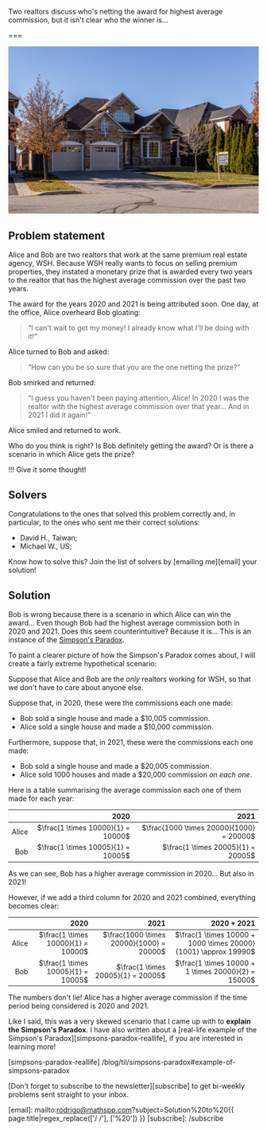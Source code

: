 Two realtors discuss who's netting the award for highest average commission, but it isn't clear who the winner is...

===


![](thumbnail.png "Photo by Dillon Kydd on Unsplash.")


## Problem statement

Alice and Bob are two realtors that work at the same premium real estate agency, WSH.
Because WSH really wants to focus on selling premium properties,
they instated a monetary prize that is awarded every two years to the realtor that has the highest average commission over the past two years.

The award for the years 2020 and 2021 is being attributed soon.
One day, at the office, Alice overheard Bob gloating:

 > “I can't wait to get my money! I already know what I'll be doing with it!”

Alice turned to Bob and asked:

 > “How can you be so sure that you are the one netting the prize?”

Bob smirked and returned:

 > “I guess you haven't been paying attention, Alice!
 > In 2020 I was the realtor with the highest average commission over that year...
 > And in 2021 I did it again!”

Alice smiled and returned to work.

Who do you think is right?
Is Bob definitely getting the award?
Or is there a scenario in which Alice gets the prize?

!!! Give it some thought!


## Solvers

Congratulations to the ones that solved this problem correctly and, in particular, to the ones
who sent me their correct solutions:

 - David H., Taiwan;
 - Michael W., US;

Know how to solve this?
Join the list of solvers by [emailing me][email] your solution!


## Solution

Bob is wrong because there is a scenario in which Alice can win the award...
Even though Bob had the highest average commission both in 2020 and 2021.
Does this seem counterintuitive?
Because it is...
This is an instance of the [Simpson's Paradox][simpsons-paradox].

To paint a clearer picture of how the Simpson's Paradox comes about,
I will create a fairly extreme hypothetical scenario:

Suppose that Alice and Bob are the _only_ realtors working for WSH,
so that we don't have to care about anyone else.

Suppose that, in 2020, these were the commissions each one made:

 - Bob sold a single house and made a $10,005 commission.
 - Alice sold a single house and made a $10,000 commission.

Furthermore, suppose that, in 2021, these were the commissions each one made:

 - Bob sold a single house and made a $20,005 commission.
 - Alice sold 1000 houses and made a $20,000 commission _on each one_.

Here is a table summarising the average commission each one of them made for each year:

| | 2020 | 2021 |
| -: | -: | -: |
| Alice | $\frac{1 \times 10000}{1} = 10000$ | $\frac{1000 \times 20000}{1000} = 20000$ |
| Bob | $\frac{1 \times 10005}{1} = 10005$ | $\frac{1 \times 20005}{1} = 20005$ |

As we can see, Bob has a higher average commission in 2020...
But also in 2021!

However, if we add a third column for 2020 and 2021 combined,
everything becomes clear:

| | 2020 | 2021 | 2020 + 2021 |
| -: | -: | -: | -: |
| Alice | $\frac{1 \times 10000}{1} = 10000$ | $\frac{1000 \times 20000}{1000} = 20000$ | $\frac{1 \times 10000 + 1000 \times 20000}{1001} \approx 19990$ |
| Bob | $\frac{1 \times 10005}{1} = 10005$ | $\frac{1 \times 20005}{1} = 20005$ | $\frac{1 \times 10000 + 1 \times 20000}{2} = 15000$ |

The numbers don't lie!
Alice has a higher average commission if the time period being considered is 2020 and 2021.

<!-- v -->
Like I said, this was a very skewed scenario that I came up with to **explain the Simpson's Paradox**.
I have also written about a [real-life example of the Simpson's Paradox][simpsons-paradox-reallife],
if you are interested in learning more!

[simpsons-paradox]: /blog/til/simpsons-paradox
[simpsons-paradox-reallife] /blog/til/simpsons-paradox#example-of-simpsons-paradox


[Don't forget to subscribe to the newsletter][subscribe] to get bi-weekly
problems sent straight to your inbox.

[email]: mailto:rodrigo@mathspp.com?subject=Solution%20to%20{{ page.title|regex_replace(['/ /'], ['%20']) }}
[subscribe]: /subscribe
<!-- ^ -->
